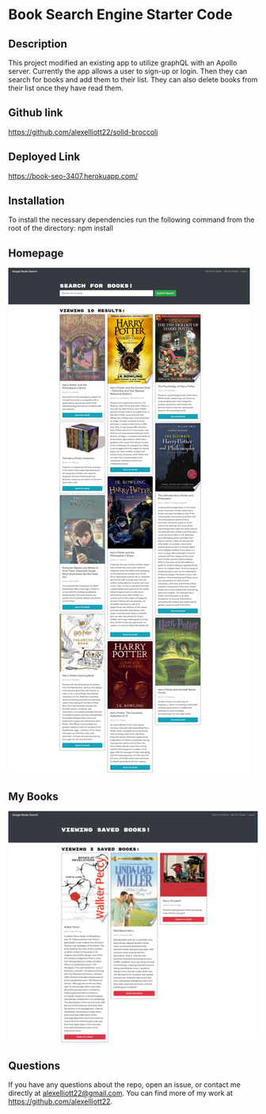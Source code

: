 # Book Search Engine Starter Code

  ## Description
  This project modified an existing app to utilize graphQL with an Apollo server. Currently the app allows a user to sign-up or login. Then they can search for books and add them to their list. They can also delete books from their list once they have read them.

  ## Github link
  <https://github.com/alexelliott22/solid-broccoli>

## Deployed Link
<https://book-seo-3407.herokuapp.com/>



  ## Installation

  To install the necessary dependencies run the following command from the root of the directory:
  npm install


## Homepage
![Homepage](client/public/imgs/book-seo-3407.herokuapp.com_%20(1).png)

## My Books
![my Books](client/public/imgs/book-seo-3407.herokuapp.com_%20(2).png)


  ## Questions 
  If you have any questions about the repo, open an issue, or contact me directly at <alexelliott22@gmail.com>. You can find more of my work at <https://github.com/alexelliott22>.
